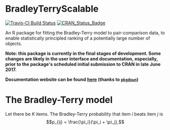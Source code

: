 
<!-- README.md is generated from README.Rmd. Please edit that file -->
BradleyTerryScalable
====================

[![Travis-CI Build Status](https://travis-ci.org/EllaKaye/BradleyTerryScalable.svg?branch=master)](https://travis-ci.org/EllaKaye/BradleyTerryScalable) [![CRAN\_Status\_Badge](http://www.r-pkg.org/badges/version/BradleyTerryScalable)](https://cran.r-project.org/package=BradleyTerryScalable)

An R package for fitting the Bradley-Terry model to pair-comparison data, to enable statistically principled ranking of a potentially large number of objects.

**Note: this package is currently in the final stages of development. Some changes are likely in the user interface and documentation, especially, prior to the package's scheduled initial submission to CRAN in late June 2017.**

**Documentation website can be found [here](https://ellakaye.github.io/BradleyTerryScalable/) (thanks to [`pkgdown`](https://github.com/hadley/pkgdown))**

The Bradley-Terry model
=======================

Let there be *K* items. The Bradley-Terry probability that item *i* beats item *j* is
$$p_{ij} = \frac{\pi_i}{\pi_i + \pi_j},$$

